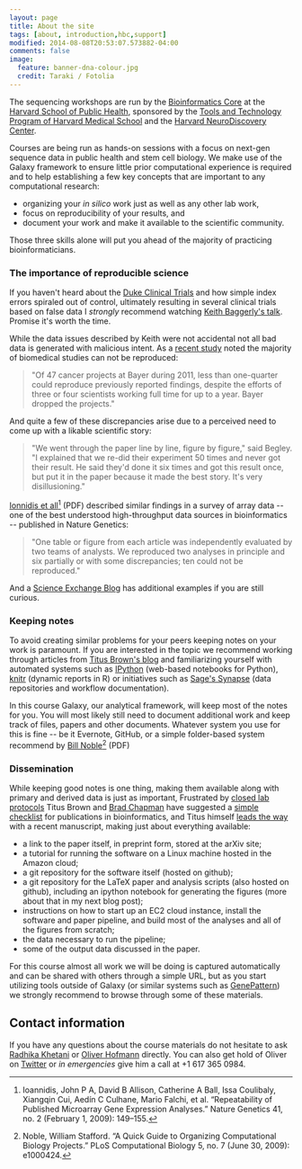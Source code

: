 ```yaml
---
layout: page
title: About the site
tags: [about, introduction,hbc,support]
modified: 2014-08-08T20:53:07.573882-04:00
comments: false
image:
  feature: banner-dna-colour.jpg
  credit: Taraki / Fotolia
---
```


The sequencing workshops are run by the [Bioinformatics Core](https://hsphbio.ghost.io/) at the [Harvard School of Public Health](http://www.hsph.harvard.edu/), sponsored by the [Tools and Technology Program of Harvard Medical School](http://hms.harvard.edu/departments/tools-and-technology) and the [Harvard NeuroDiscovery Center](http://www.neurodiscovery.harvard.edu/).

Courses are being run as hands-on sessions with a focus on next-gen sequence data in public health and stem cell biology. We make use of the Galaxy framework to ensure little prior computational experience is required and to help establishing a few key concepts that are important to any computational research:

 * organizing your _in silico_ work just as well as any other lab work, 
 * focus on reproducibility of your results, and 
 * document your work and make it available to the scientific community. 

Those three skills alone will put you ahead of the majority of practicing bioinformaticians.

### The importance of reproducible science

If you haven't heard about the [Duke Clinical Trials](http://www.nytimes.com/2011/07/08/health/research/08genes.html?_r=2) and how simple index errors spiraled out of control, ultimately resulting in several clinical trials based on false data I _strongly_ recommend watching [Keith Baggerly's talk](http://videolectures.net/cancerbioinformatics2010_baggerly_irrh/). Promise it's worth the time.

While the data issues described by Keith were not accidental not all bad data is generated with malicious intent. As a [recent study](http://www.reuters.com/article/2012/03/28/us-science-cancer-idUSBRE82R12P20120328) noted the majority of biomedical studies can not be reproduced:

> "Of 47 cancer projects at Bayer during 2011, less than one-quarter could reproduce previously reported findings, despite the efforts of three or four scientists working full time for up to a year. Bayer dropped the projects."

And quite a few of these discrepancies arise due to a perceived need to come up with a likable scientific story:

> "We went through the paper line by line, figure by figure," said Begley. "I explained that we re-did their experiment 50 times and never got their result. He said they'd done it six times and got this result once, but put it in the paper because it made the best story. It's very disillusioning."

[Ionnidis et all](https://dl.dropbox.com/u/407047/Blog/Documents/Literature/Introduction/Nat%20Genet%202009%20Ioannidis.pdf)[^1] (PDF) described similar findings in a survey of array data -- one of the best understood high-throughput data sources in bioinformatics -- published in Nature Genetics:

> "One table or figure from each article was independently evaluated by two teams of analysts. We reproduced two analyses in principle and six partially or with some discrepancies; ten could not be reproduced."
And a [Science Exchange Blog](http://blog.scienceexchange.com/2012/04/the-need-for-reproducibility-in-academic-research/) has additional examples if you are still curious.

### Keeping notes

To avoid creating similar problems for your peers keeping notes on your work is paramount. If you are interested in the topic we recommend working through articles from [Titus Brown's blog](http://ivory.idyll.org/blog/) and familiarizing yourself with automated systems such as [IPython](http://ipython.org/) (web-based notebooks for Python), [knitr](http://yihui.name/knitr/) (dynamic reports in R) or initiatives such as [Sage's Synapse](https://synapse.sagebase.org/) (data repositories and workflow documentation). 

In this course Galaxy, our analytical framework, will keep most of the notes for you. You will most likely still need to document additional work and keep track of files, papers and other documents. Whatever system you use for this is fine -- be it Evernote, GitHub, or a simple folder-based system recommend by [Bill Noble](https://dl.dropbox.com/u/407047/Blog/Documents/Literature/Introduction/PLoS%20Comput%20Biol%202009%20Noble.pdf)[^2] (PDF)

### Dissemination

While keeping good notes is one thing, making them available along with primary and derived data is just as important, Frustrated by [closed lab protocols](http://ivory.idyll.org/blog/a-call-for-open-lab-protocols.html) Titus Brown and [Brad Chapman](http://bcbio.wordpress.com/) have suggested a [simple checklist](http://ivory.idyll.org/blog/blog-review-criteria-for-bioinfo.html) for publications in bioinformatics, and Titus himself [leads the way](http://ivory.idyll.org/blog/replication-i.html) with a recent manuscript, making just about everything available:

* a link to the paper itself, in preprint form, stored at the arXiv site;
* a tutorial for running the software on a Linux machine hosted in the Amazon cloud;
* a git repository for the software itself (hosted on github);
* a git repository for the LaTeX paper and analysis scripts (also hosted on github), including an ipython notebook for generating the figures (more about that in my next blog post);
* instructions on how to start up an EC2 cloud instance, install the software and paper pipeline, and build most of the analyses and all of the figures from scratch;
* the data necessary to run the pipeline;
* some of the output data discussed in the paper.

For this course almost all work we will be doing is captured automatically and can be shared with others through a simple URL, but as you start utilizing tools outside of Galaxy (or similar systems such as [GenePattern](genepattern.broadinstitute.org)) we strongly recommend to browse through some of these materials.

## Contact information

If you have any questions about the course materials do not hesitate to ask [Radhika Khetani](mailto:khetani.r@gmail.com) or  [Oliver Hofmann](mailto:ohofmann@hsph.harvard.edu) directly. You can also get hold of Oliver on [Twitter](https://twitter.com/fiamh) or _in emergencies_ give him a call at +1 617 365 0984. 


[^1]: Ioannidis, John P A, David B Allison, Catherine A Ball, Issa Coulibaly, Xiangqin Cui, Aedín C Culhane, Mario Falchi, et al. “Repeatability of Published Microarray Gene Expression Analyses.” Nature Genetics 41, no. 2 (February 1, 2009): 149–155.
[^2]: Noble, William Stafford. “A Quick Guide to Organizing Computational Biology Projects.” PLoS Computational Biology 5, no. 7 (June 30, 2009): e1000424.


